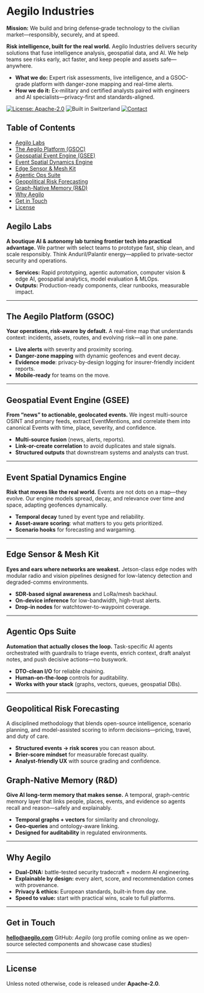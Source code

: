 # Aegilo Industries

**Mission:** We build and bring defense‑grade technology to the civilian market—responsibly, securely, and at speed.

**Risk intelligence, built for the real world.**
Aegilo Industries delivers security solutions that fuse intelligence analysis, geospatial data, and AI. We help teams see risks early, act faster, and keep people and assets safe—anywhere.

* **What we do:** Expert risk assessments, live intelligence, and a GSOC-grade platform with danger-zone mapping and real-time alerts.
* **How we do it:** Ex-military and certified analysts paired with engineers and AI specialists—privacy-first and standards-aligned.

[![License: Apache-2.0](https://img.shields.io/badge/License-Apache_2.0-blue.svg)](#license) ![Built in Switzerland](https://img.shields.io/badge/Built_in-Switzerland-red) [![Contact](https://img.shields.io/badge/Contact-hello%40aegilo.com-black)](mailto:hello@aegilo.com)

## Table of Contents

- [Aegilo Labs](#aegilo-labs)
- [The Aegilo Platform (GSOC)](#the-aegilo-platform-gsoc)
- [Geospatial Event Engine (GSEE)](#geospatial-event-engine-gsee)
- [Event Spatial Dynamics Engine](#event-spatial-dynamics-engine)
- [Edge Sensor & Mesh Kit](#edge-sensor--mesh-kit)
- [Agentic Ops Suite](#agentic-ops-suite)
- [Geopolitical Risk Forecasting](#geopolitical-risk-forecasting)
- [Graph-Native Memory (R&D)](#graph-native-memory-rd)
- [Why Aegilo](#why-aegilo)
- [Get in Touch](#get-in-touch)
- [License](#license)

## Aegilo Labs

**A boutique AI & autonomy lab turning frontier tech into practical advantage.**
We partner with select teams to prototype fast, ship clean, and scale responsibly. Think Anduril/Palantir energy—applied to private-sector security and operations.

* **Services:** Rapid prototyping, agentic automation, computer vision & edge AI, geospatial analytics, model evaluation & MLOps.
* **Outputs:** Production-ready components, clear runbooks, measurable impact.

---

## The Aegilo Platform (GSOC)

**Your operations, risk-aware by default.**
A real-time map that understands context: incidents, assets, routes, and evolving risk—all in one pane.

* **Live alerts** with severity and proximity scoring.
* **Danger-zone mapping** with dynamic geofences and event decay.
* **Evidence mode**: privacy-by-design logging for insurer-friendly incident reports.
* **Mobile-ready** for teams on the move.

---

## Geospatial Event Engine (GSEE)

**From “news” to actionable, geolocated events.**
We ingest multi-source OSINT and primary feeds, extract EventMentions, and correlate them into canonical Events with time, place, severity, and confidence.

* **Multi-source fusion** (news, alerts, reports).
* **Link-or-create correlation** to avoid duplicates and stale signals.
* **Structured outputs** that downstream systems and analysts can trust.

---

## Event Spatial Dynamics Engine

**Risk that moves like the real world.**
Events are not dots on a map—they evolve. Our engine models spread, decay, and relevance over time and space, adapting geofences dynamically.

* **Temporal decay** tuned by event type and reliability.
* **Asset-aware scoring**: what matters to you gets prioritized.
* **Scenario hooks** for forecasting and wargaming.

---

## Edge Sensor & Mesh Kit

**Eyes and ears where networks are weakest.**
Jetson-class edge nodes with modular radio and vision pipelines designed for low-latency detection and degraded-comms environments.

* **SDR-based signal awareness** and LoRa/mesh backhaul.
* **On-device inference** for low-bandwidth, high-trust alerts.
* **Drop-in nodes** for watchtower-to-waypoint coverage.

---

## Agentic Ops Suite

**Automation that actually closes the loop.**
Task-specific AI agents orchestrated with guardrails to triage events, enrich context, draft analyst notes, and push decisive actions—no busywork.

* **DTO-clean I/O** for reliable chaining.
* **Human-on-the-loop** controls for auditability.
* **Works with your stack** (graphs, vectors, queues, geospatial DBs).

---

## Geopolitical Risk Forecasting

A disciplined methodology that blends open-source intelligence, scenario planning, and model-assisted scoring to inform decisions—pricing, travel, and duty of care.

* **Structured events → risk scores** you can reason about.
* **Brier-score mindset** for measurable forecast quality.
* **Analyst-friendly UX** with source grading and confidence.



## Graph-Native Memory (R\&D)

**Give AI long-term memory that makes sense.**
A temporal, graph-centric memory layer that links people, places, events, and evidence so agents recall and reason—safely and explainably.

* **Temporal graphs + vectors** for similarity and chronology.
* **Geo-queries** and ontology-aware linking.
* **Designed for auditability** in regulated environments.

---

## Why Aegilo

* **Dual-DNA:** battle-tested security tradecraft + modern AI engineering.
* **Explainable by design:** every alert, score, and recommendation comes with provenance.
* **Privacy & ethics:** European standards, built-in from day one.
* **Speed to value:** start with practical wins, scale to full platforms.

---

## Get in Touch

**[hello@aegilo.com](mailto:hello@aegilo.com)**
GitHub: *Aegilo* (org profile coming online as we open-source selected components and showcase case studies)

---

## License
Unless noted otherwise, code is released under **Apache-2.0**.
